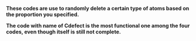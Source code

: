 **These codes are use to randomly delete a certain type of atoms based on the proportion you specified.**

**The code with name of Cdefect is the most functional one among the four codes, even though itself is still not complete.**
